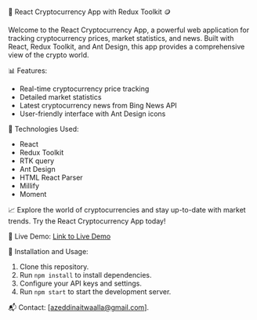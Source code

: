 🚀 React Cryptocurrency App with Redux Toolkit 🪙

Welcome to the React Cryptocurrency App, a powerful web application for tracking cryptocurrency prices, market statistics, and news. Built with React, Redux Toolkit, and Ant Design, this app provides a comprehensive view of the crypto world.

📊 Features:
- Real-time cryptocurrency price tracking
- Detailed market statistics
- Latest cryptocurrency news from Bing News API
- User-friendly interface with Ant Design icons

🔧 Technologies Used:
- React
- Redux Toolkit
- RTK query
- Ant Design
- HTML React Parser
- Millify
- Moment

📈 Explore the world of cryptocurrencies and stay up-to-date with market trends. Try the React Cryptocurrency App today!

🔗 Live Demo:
[Link to Live Demo]([your-live-demo-link](https://657f265258f3e60db895b646--tiny-smakager-f3dfcc.netlify.app/))

📝 Installation and Usage:
1. Clone this repository.
2. Run `npm install` to install dependencies.
3. Configure your API keys and settings.
4. Run `npm start` to start the development server.

📬 Contact:
[azeddinaitwaalla@gmail.com].

